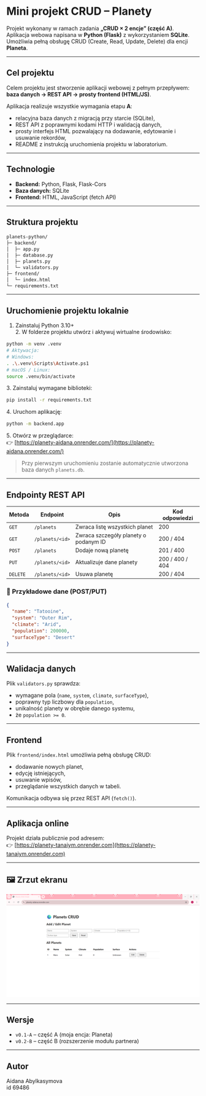 # Mini projekt CRUD – Planety

Projekt wykonany w ramach zadania **„CRUD × 2 encje” (część A)**.  
Aplikacja webowa napisana w **Python (Flask)** z wykorzystaniem **SQLite**.  
Umożliwia pełną obsługę CRUD (Create, Read, Update, Delete) dla encji **Planeta**.

---

## Cel projektu
Celem projektu jest stworzenie aplikacji webowej z pełnym przepływem:
**baza danych → REST API → prosty frontend (HTML/JS)**.

Aplikacja realizuje wszystkie wymagania etapu **A**:
- relacyjna baza danych z migracją przy starcie (SQLite),
- REST API z poprawnymi kodami HTTP i walidacją danych,
- prosty interfejs HTML pozwalający na dodawanie, edytowanie i usuwanie rekordów,
- README z instrukcją uruchomienia projektu w laboratorium.

---

## Technologie
- **Backend:** Python, Flask, Flask-Cors  
- **Baza danych:** SQLite  
- **Frontend:** HTML, JavaScript (fetch API)

---

## Struktura projektu
```
planets-python/
├─ backend/
│  ├─ app.py
│  ├─ database.py
│  ├─ planets.py
│  └─ validators.py
├─ frontend/
│  └─ index.html
└─ requirements.txt
```

---

## Uruchomienie projektu lokalnie
1. Zainstaluj Python 3.10+  
2️. W folderze projektu utwórz i aktywuj wirtualne środowisko:

```bash
python -m venv .venv
# Aktywacja:
# Windows:
. .\.venv\Scripts\Activate.ps1
# macOS / Linux:
source .venv/bin/activate
```

3️. Zainstaluj wymagane biblioteki:
```bash
pip install -r requirements.txt
```

4️. Uruchom aplikację:
```bash
python -m backend.app
```

5️. Otwórz w przeglądarce:  
👉 [https://planety-aidana.onrender.com/](https://planety-aidana.onrender.com/)

> Przy pierwszym uruchomieniu zostanie automatycznie utworzona baza danych `planets.db`.

---

## Endpointy REST API

| Metoda | Endpoint | Opis | Kod odpowiedzi |
|--------|-----------|------|----------------|
| `GET` | `/planets` | Zwraca listę wszystkich planet | 200 |
| `GET` | `/planets/<id>` | Zwraca szczegóły planety o podanym ID | 200 / 404 |
| `POST` | `/planets` | Dodaje nową planetę | 201 / 400 |
| `PUT` | `/planets/<id>` | Aktualizuje dane planety | 200 / 400 / 404 |
| `DELETE` | `/planets/<id>` | Usuwa planetę | 200 / 404 |

### 🔹 Przykładowe dane (POST/PUT)
```json
{
  "name": "Tatooine",
  "system": "Outer Rim",
  "climate": "Arid",
  "population": 200000,
  "surfaceType": "Desert"
}
```

---

## Walidacja danych
Plik `validators.py` sprawdza:
- wymagane pola (`name`, `system`, `climate`, `surfaceType`),
- poprawny typ liczbowy dla `population`,
- unikalność planety w obrębie danego systemu,
- że `population >= 0`.

---

## Frontend
Plik `frontend/index.html` umożliwia pełną obsługę CRUD:
- dodawanie nowych planet,  
- edycję istniejących,  
- usuwanie wpisów,  
- przeglądanie wszystkich danych w tabeli.

Komunikacja odbywa się przez REST API (`fetch()`).

---

## Aplikacja online
Projekt działa publicznie pod adresem:  
👉 [https://planety-tanaiym.onrender.com](https://planety-tanaiym.onrender.com)

---

## 🖼️ Zrzut ekranu
<p align="center">
  <img src="screenshot.png" alt="Zrzut ekranu aplikacji" width="700"/>
</p>

---

## Wersje
- `v0.1-A` – część A (moja encja: Planeta)  
- `v0.2-B` – część B (rozszerzenie modułu partnera)

---

## Autor
Aidana Abylkasymova  
id 69486